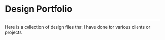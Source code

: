 # Design Portfolio

---

Here is a collection of design files that I have done for various clients or projects

